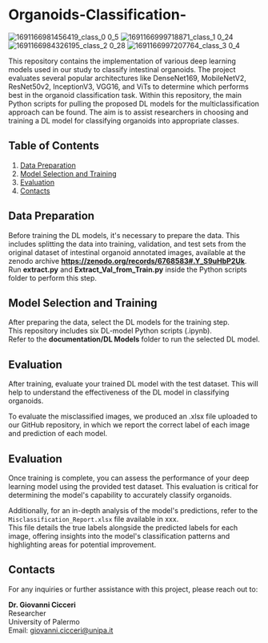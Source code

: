 # Organoids-Classification-

![1691166981456419_class_0 0_5](https://github.com/gcicceri/Organoids-Classification-/assets/13137847/88746677-fb3a-4d3b-a193-0d402ff58a8d)
![1691166999718871_class_1 0_24](https://github.com/gcicceri/Organoids-Classification-/assets/13137847/f981b2db-6dcd-4084-819b-8abe15181237)
![1691166984326195_class_2 0_28](https://github.com/gcicceri/Organoids-Classification-/assets/13137847/bb3635ac-c84e-453a-8a11-b972313c5340)
![1691166997207764_class_3 0_4](https://github.com/gcicceri/Organoids-Classification-/assets/13137847/30914409-ff2c-4768-b314-f9354e3e3164)


This repository contains the implementation of various deep learning models used in our study to classify intestinal organoids. The project evaluates several popular architectures like DenseNet169, MobileNetV2, ResNet50v2, InceptionV3, VGG16, and ViTs to determine which performs best in the organoid classification task. Within this repository, the main Python scripts for pulling the proposed DL models for the multiclassification approach can be found. The aim is to assist researchers in choosing and training a DL model for classifying organoids into appropriate classes.


## Table of Contents

1. [Data Preparation](#data-preparation)
2. [Model Selection and Training](#model-selection-and-training)
3. [Evaluation](#evaluation)
4. [Contacts](#contacts)


## Data Preparation
Before training the DL models, it's necessary to prepare the data. This includes splitting the data into training, validation, and test sets from the original dataset of intestinal organoid annotated images, available at the zenodo archive **https://zenodo.org/records/6768583#.Y_S9uHbP2Uk**.  
Run **extract.py** and **Extract_Val_from_Train.py** inside the Python scripts folder to perform this step.

## Model Selection and Training 
After preparing the data, select the DL models for the training step.   
This repository includes six DL-model Python scripts (.ipynb).   
Refer to the **documentation/DL Models** folder to run the selected DL model. 


## Evaluation
After training, evaluate your trained DL model with the test dataset. This will help to understand the effectiveness of the DL model in classifying organoids.

To evaluate the misclassified images, we produced an .xlsx file uploaded to our GitHub repository, in which we report the correct label of each image and prediction of each model. 


## Evaluation

Once training is complete, you can assess the performance of your deep learning model using the provided test dataset. This evaluation is critical for determining the model's capability to accurately classify organoids.

Additionally, for an in-depth analysis of the model's predictions, refer to the `Misclassification_Report.xlsx` file available in xxx.  
This file details the true labels alongside the predicted labels for each image, offering insights into the model's classification patterns and highlighting areas for potential improvement.


## Contacts

For any inquiries or further assistance with this project, please reach out to:

**Dr. Giovanni Cicceri**  
Researcher  
University of Palermo  
Email: [giovanni.cicceri@unipa.it](mailto:giovanni.cicceri@unipa.it)




